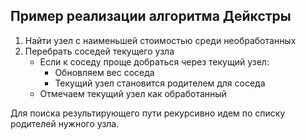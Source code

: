 ## Пример реализации алгоритма Дейкстры

1. Найти узел с наименьшей стоимостью среди необработанных
2. Перебрать соседей текущего узла
    - Если к соседу проще добраться через текущий узел:
      - Обновляем вес соседа
      - Текущий узел становится родителем для соседа
    - Отмечаем текущий узел как обработанный

Для поиска результирующего пути рекурсивно идем по списку родителей нужного узла.
